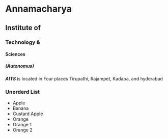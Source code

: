 # Annamacharya
## Institute of
### Technology &
#### Sciences
##### (Autonomus)

___AITS___ is located in Four places Tirupathi, Rajampet, Kadapa, and hyderabad

### Unorderd List
* Apple
* Banana
* Custard Apple
* Orange
 * Orange 1
 * Orange 2
 
